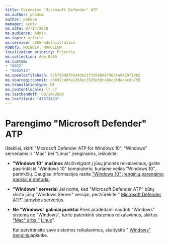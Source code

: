 ```yaml
---
title: Parengimo "Microsoft Defender" ATP
ms.author: pebaum
author: pebaum
manager: scotv
ms.date: 07/14/2020
ms.audience: Admin
ms.topic: article
ms.service: o365-administration
ROBOTS: NOINDEX, NOFOLLOW
localization_priority: Priority
ms.collection: Adm_O365
ms.custom:
- "6022"
- "9002913"
ms.openlocfilehash: 5b5fd0d976934de21f338bb88f96d4a9429f1d82
ms.sourcegitcommit: c6692ce0fa1358ec3529e59ca0ecdfdea4cdc759
ms.translationtype: MT
ms.contentlocale: lt-LT
ms.lasthandoff: 09/14/2020
ms.locfileid: "47673433"
---
```

# <a name="onboarding-microsoft-defender-atp"></a>Parengimo "Microsoft Defender" ATP

Ištekliai, skirti "Microsoft Defender ATP for Windows 10", "Windows" serveriams ir "Mac" bei "Linux" įrenginiams, ieškokite: 

- **"Windows 10" mašinos** Atsižvelgiant į jūsų įmonės reikalavimus, galite pasirinkti iš "Windows 10" kompiuterio, kuriame veikia "Windows 10", parinkčių. Daugiau informacijos rasite ["Windows 10" įrenginių parengimo įrankiai ir metodai](https://docs.microsoft.com/windows/security/threat-protection/microsoft-defender-atp/configure-endpoints). 

- **"Windows" serveriai** Jei norite, kad "Microsoft Defender ATP" būtų skirta jūsų "Windows Server" versijai, peržiūrėkite " [Microsoft Defender ATP" tarnybos serverius](https://docs.microsoft.com/windows/security/threat-protection/microsoft-defender-atp/configure-server-endpoints).

- **Ne "Windows" galiniai punktai**  Prieš pradėdami naudoti "Windows" sistemą ne "Windows", turite patenkinti sistemos reikalavimus, skirtus ["Mac" arba "](https://docs.microsoft.com/windows/security/threat-protection/microsoft-defender-atp/microsoft-defender-atp-mac#system-requirements) [Linux](https://docs.microsoft.com/windows/security/threat-protection/microsoft-defender-atp/microsoft-defender-atp-linux#system-requirements)".

    Kai patvirtinsite savo sistemos reikalavimus, skaitykite " [Windows" įrenginių](https://docs.microsoft.com/windows/security/threat-protection/microsoft-defender-atp/configure-endpoints-non-windows#onboarding-non-windows-machines)aplanke.